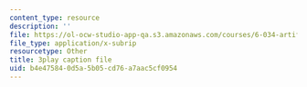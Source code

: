 ```yaml
---
content_type: resource
description: ''
file: https://ol-ocw-studio-app-qa.s3.amazonaws.com/courses/6-034-artificial-intelligence-fall-2010/b4e475840d5a5b05cd76a7aac5cf0954_PwhiWxHK8o.srt
file_type: application/x-subrip
resourcetype: Other
title: 3play caption file
uid: b4e47584-0d5a-5b05-cd76-a7aac5cf0954
---
```

